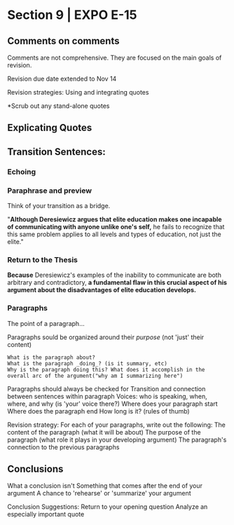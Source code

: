 # Section 9 | EXPO E-15

## Comments on comments

Comments are not comprehensive. They are focused on the main goals of revision.

Revision due date extended to Nov 14

Revision strategies: Using and integrating quotes

*Scrub out any stand-alone quotes

## Explicating Quotes

## Transition Sentences: 

### Echoing

### Paraphrase and preview

Think of your transition as a bridge.

"__Although Deresiewicz argues that elite education makes one incapable of communicating with anyone unlike one's self,__ he fails to recognize that this same problem applies to all levels and types of education, not just the elite."


### Return to the Thesis

__Because__ Deresiewicz's examples of the inability to communicate are both arbitrary and contradictory, __a fundamental flaw in this crucial aspect of his argument about the disadvantages of elite education develops.__

### Paragraphs

The point of a paragraph...

Paragraphs sould be organized around their _purpose_ (not 'just' their content)

	What is the paragraph about?
	What is the paragraph _doing_? (is it summary, etc)
	Why is the paragraph doing this? What does it accomplish in the overall arc of the argument("why am I summarizing here")

Paragraphs should always be checked for
	Transition and connection between sentences within paragraph
	Voices: who is speaking, when, where, and why (is 'your' voice there?)
	Where does your paragraph start
	Where does the paragraph end
	How long is it? (rules of thumb)

Revision strategy:
	For each of your paragraphs, write out the following:
		The content of the paragraph (what it will be about)
		The purpose of the paragraph (what role it plays in your developing argument)
		The paragraph's connection to the previous paragraphs

## Conclusions

What a conclusion isn't
	Something that comes after the end of your argument
	A chance to 'rehearse' or 'summarize' your argument

Conclusion Suggestions:
	Return to your opening question
	Analyze an especially important quote